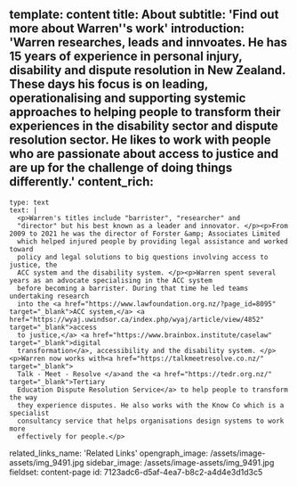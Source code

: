 template: content
title: About
subtitle: 'Find out more about Warren''s work'
introduction: 'Warren researches, leads and innvoates.  He has 15 years of experience in personal injury, disability and dispute resolution in New Zealand. These days his focus is on leading, operationalising and supporting systemic approaches to helping people to transform their experiences in the disability sector and dispute resolution sector. He likes to work with people who are passionate about access to justice and are up for the challenge of doing things differently.'
content_rich:
  -
    type: text
    text: |
      <p>Warren's titles include "barrister", "researcher" and
      "director" but his best known as a leader and innovator. </p><p>From 2009 to 2021 he was the director of Forster &amp; Associates Limited
      which helped injured people by providing legal assistance and worked toward
      policy and legal solutions to big questions involving access to justice, the
      ACC system and the disability system. </p><p>Warren spent several years as an advocate specialising in the ACC system
      before becoming a barrister. During that time he led teams undertaking research
      into the <a href="https://www.lawfoundation.org.nz/?page_id=8095" target="_blank">ACC system,</a> <a href="https://wyaj.uwindsor.ca/index.php/wyaj/article/view/4852" target="_blank">access
      to justice,</a> <a href="https://www.brainbox.institute/caselaw" target="_blank">digital
      transformation</a>, accessibility and the disability system. </p><p>Warren now works with<a href="https://talkmeetresolve.co.nz/" target="_blank">
      Talk - Meet - Resolve </a>and the <a href="https://tedr.org.nz/" target="_blank">Tertiary
      Education Dispute Resolution Service</a> to help people to transform the way
      they experience disputes. He also works with the Know Co which is a specialist
      consultancy service that helps organisations design systems to work more
      effectively for people.</p>
related_links_name: 'Related Links'
opengraph_image: /assets/image-assets/img_9491.jpg
sidebar_image: /assets/image-assets/img_9491.jpg
fieldset: content-page
id: 7123adc6-d5af-4ea7-b8c2-a4d4e3d1d3c5
